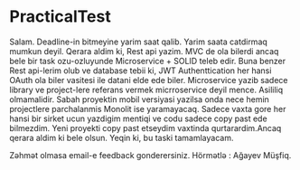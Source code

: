# PracticalTest
Salam. Deadline-in bitmeyine yarim saat qalib.
Yarim saata catdirmaq mumkun deyil.
Qerara aldim ki, Rest api yazim. MVC de ola bilerdi ancaq bele bir task ozu-ozluyunde Microservice + SOLID teleb edir.
Buna benzer Rest api-lerim olub ve database tebii ki, JWT Authenttication her hansi OAuth ola biler vasitesi ile datani elde ede biler.
Microservice yazib sadece library ve project-lere referans vermek micrroservice deyil mence. Asililiq olmamalidir.
Sabah proyektin mobil versiyasi yazilsa onda nece hemin projectlere parchalanmis Monolit ise yaramayacaq.
Sadece vaxta gore her hansi bir sirket ucun yazdigim mentiqi ve codu sadece copy past ede bilmezdim.
Yeni proyekti copy past etseydim vaxtinda qurtarardim.Ancaq qerara aldim ki bele olsun.
Yeqin ki, bu taski tamamlayacam.

Zəhmət olmasa email-e feedback gonderersiniz.
Hörmətlə : Ağayev Müşfiq.
